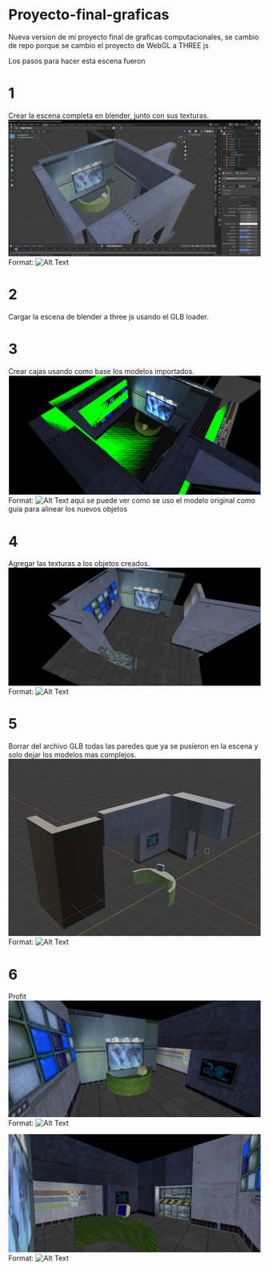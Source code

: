 # Proyecto-final-graficas
Nueva version de mi proyecto final de graficas computacionales, se cambio de repo porque se cambio el proyecto de WebGL a THREE js

Los pasos para hacer esta escena fueron
# 1
Crear la escena completa en blender, junto con sus texturas.
![Escena en blender](/images/blender.png)
Format: ![Alt Text](url)
# 2
Cargar la escena de blender a three js usando el GLB loader.
# 3
Crear cajas usando como base los modelos importados.
![Overlap de texturs](/images/green-overlap.png)
Format: ![Alt Text](url)
aqui se puede ver como se uso el modelo original como guia para alinear los nuevos objetos
# 4
Agregar las texturas a los objetos creados.
![Overlap de texturs](/images/pre-import.png)
Format: ![Alt Text](url)
# 5
Borrar del archivo GLB todas las paredes que ya se pusieron en la escena y solo dejar los modelos mas complejos.
![los modelos importados](/images/import.png)
Format: ![Alt Text](url)
# 6
Profit
![final image](/images/final.png)
Format: ![Alt Text](url)

![final image 2](/images/final2.png)
Format: ![Alt Text](url)
